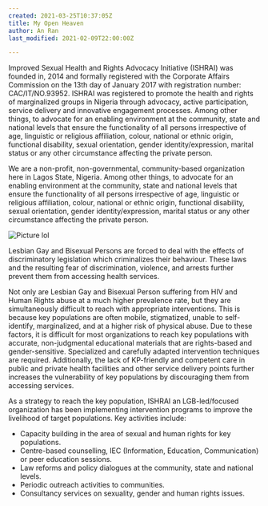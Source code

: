 ```yaml
---
created: 2021-03-25T10:37:05Z
title: My Open Heaven
author: An Ran
last_modified: 2021-02-09T22:00:00Z

---
```

Improved Sexual Health and Rights Advocacy Initiative (ISHRAI) was founded in, 2014 and formally registered with the Corporate Affairs Commission on the 13th day of January 2017 with registration number: CAC/IT/NO.93952. ISHRAI was registered to promote the health and rights of marginalized groups in Nigeria through advocacy, active participation, service delivery and innovative engagement processes. Among other things, to advocate for an enabling environment at the community, state and national levels that ensure the functionality of all persons irrespective of age, linguistic or religious affiliation, colour, national or ethnic origin, functional disability, sexual orientation, gender identity/expression, marital status or any other circumstance affecting the private person.

We are a non-profit, non-governmental, community-based organization here in Lagos State, Nigeria. Among other things, to advocate for an enabling environment at the community, state and national levels that ensure the functionality of all persons irrespective of age, linguistic or religious affiliation, colour, national or ethnic origin, functional disability, sexual orientation, gender identity/expression, marital status or any other circumstance affecting the private person.

![Picture lol](/uploads/andre-furtado-vuhqtuqsvte-unsplash.jpg "We live in a twilight world")

Lesbian Gay and Bisexual Persons are forced to deal with the effects of discriminatory legislation which criminalizes their behaviour. These laws and the resulting fear of discrimination, violence, and arrests further prevent them from accessing health services.

Not only are Lesbian Gay and Bisexual Person suffering from HIV and Human Rights abuse at a much higher prevalence rate, but they are simultaneously difficult to reach with appropriate interventions. This is because key populations are often mobile, stigmatized, unable to self-identify, marginalized, and at a higher risk of physical abuse. Due to these factors, it is difficult for most organizations to reach key populations with accurate, non-judgmental educational materials that are rights-based and gender-sensitive. Specialized and carefully adapted intervention techniques are required. Additionally, the lack of KP-friendly and competent care in public and private health facilities and other service delivery points further increases the vulnerability of key populations by discouraging them from accessing services.

As a strategy to reach the key population, ISHRAI an LGB-led/focused organization has been implementing intervention programs to improve the livelihood of target populations. Key activities include:

* Capacity building in the area of sexual and human rights for key populations.
* Centre-based counselling, IEC (Information, Education, Communication) or peer education sessions.
* Law reforms and policy dialogues at the community, state and national levels.
* Periodic outreach activities to communities.
* Consultancy services on sexuality, gender and human rights issues.